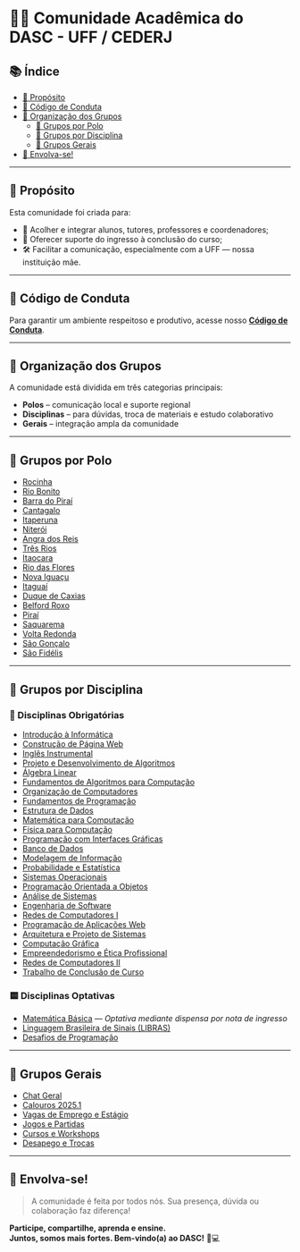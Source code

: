 # 👨‍💻 Comunidade Acadêmica do DASC - UFF / CEDERJ

## 📚 Índice

- [🎯 Propósito](#-propósito)
- [📜 Código de Conduta](#-código-de-conduta)
- [🧭 Organização dos Grupos](#-organização-dos-grupos)
  - [🏫 Grupos por Polo](#-grupos-por-polo)
  - [📘 Grupos por Disciplina](#-grupos-por-disciplina)
  - [💬 Grupos Gerais](#-grupos-gerais)
- [🚀 Envolva-se!](#-envolva-se)

---

## 🎯 Propósito

Esta comunidade foi criada para:

- 🤝 Acolher e integrar alunos, tutores, professores e coordenadores;
- 🧭 Oferecer suporte do ingresso à conclusão do curso;
- 🛠️ Facilitar a comunicação, especialmente com a UFF — nossa instituição mãe.

---

## 📜 Código de Conduta

Para garantir um ambiente respeitoso e produtivo, acesse nosso [**Código de Conduta**](https://abre.ai/codigo-de-conduta-dasc).

---

## 🧭 Organização dos Grupos

A comunidade está dividida em três categorias principais:

- **Polos** – comunicação local e suporte regional  
- **Disciplinas** – para dúvidas, troca de materiais e estudo colaborativo  
- **Gerais** – integração ampla da comunidade

---

## 🏫 Grupos por Polo

- [Rocinha](https://abre.ai/polo-rocinha-dasc)  
- [Rio Bonito](https://abre.ai/polo-rio-bonito-dasc)  
- [Barra do Piraí](https://abre.ai/polo-barra-do-pirai-dasc)  
- [Cantagalo](https://abre.ai/polo-cantagalo-dasc)  
- [Itaperuna](https://abre.ai/polo-itaperuna-dasc)  
- [Niterói](https://abre.ai/polo-niteroi-dasc)  
- [Angra dos Reis](https://abre.ai/polo-angra-dos-reis-dasc)  
- [Três Rios](https://abre.ai/polo-tres-rios-dasc)  
- [Itaocara](https://abre.ai/polo-itaocara-dasc)  
- [Rio das Flores](https://abre.ai/polo-rio-das-flores-dasc)  
- [Nova Iguaçu](https://abre.ai/polo-nova-iguacu-dasc)  
- [Itaguaí](https://abre.ai/polo-itaguai-dasc)  
- [Duque de Caxias](https://abre.ai/polo-duque-de-caxias-dasc)  
- [Belford Roxo](https://abre.ai/polo-belford-roxo-dasc)  
- [Piraí](https://abre.ai/polo-pirai-dasc)  
- [Saquarema](https://abre.ai/polo-saquarema-dasc)  
- [Volta Redonda](https://abre.ai/polo-volta-redonda-dasc)  
- [São Gonçalo](https://abre.ai/polo-sao-goncalo-dasc)
- [São Fidélis](https://abre.ai/polo-sao-fidelis-dasc)  

---

## 📘 Grupos por Disciplina

### 🔹 Disciplinas Obrigatórias

- [Introdução à Informática](https://abre.ai/disciplina-introducao-a-informatica-dasc)  
- [Construção de Página Web](https://abre.ai/disciplina-construcao-de-pagina-web-dasc)  
- [Inglês Instrumental](https://abre.ai/disciplina-ingles-instrumental-dasc)  
- [Projeto e Desenvolvimento de Algoritmos](https://abre.ai/disciplina-projeto-desenvolvimento-de-algoritmos-dasc)  
- [Álgebra Linear](https://abre.ai/disciplina-algebra-linear-dasc)  
- [Fundamentos de Algoritmos para Computação](https://abre.ai/disciplina-fundamentos-algoritmos-para-computacao-dasc)  
- [Organização de Computadores](https://abre.ai/disciplina-organizacao-de-computadores-dasc)  
- [Fundamentos de Programação](https://abre.ai/disciplina-fundamentos-programacao-dasc)  
- [Estrutura de Dados](https://abre.ai/disciplina-estrutura-de-dados-dasc)  
- [Matemática para Computação](https://abre.ai/disciplina-matematica-para-computacao-dasc)  
- [Física para Computação](https://abre.ai/disciplina-fisica-para-computacao-dasc)  
- [Programação com Interfaces Gráficas](https://abre.ai/disciplina-programacao-com-interfaces-graficas-dasc)  
- [Banco de Dados](https://abre.ai/disciplina-banco-de-dados-dasc)  
- [Modelagem de Informação](https://abre.ai/disciplina-modelagem-de-informacao-dasc)  
- [Probabilidade e Estatística](https://abre.ai/disciplina-probabilidade-e-estatistica-dasc)  
- [Sistemas Operacionais](https://abre.ai/disciplina-sistemas-operacionais-dasc)  
- [Programação Orientada a Objetos](https://abre.ai/disciplina-programacao-orientada-a-objetos-dasc)  
- [Análise de Sistemas](https://abre.ai/disciplina-analise-de-sistemas-dasc)  
- [Engenharia de Software](https://abre.ai/disciplina-engenharia-de-software-dasc)  
- [Redes de Computadores I](https://abre.ai/disciplina-redes-de-computadores-i-dasc)  
- [Programação de Aplicações Web](https://abre.ai/disciplina-programacao-de-aplicacoes-web-dasc)  
- [Arquitetura e Projeto de Sistemas](https://abre.ai/disciplina-arquitetura-e-projeto-de-sistemas-dasc)  
- [Computação Gráfica](https://abre.ai/disciplina-computacao-grafica-dasc)  
- [Empreendedorismo e Ética Profissional](https://abre.ai/disciplina-empreendedorismo-etica-profissional-dasc)  
- [Redes de Computadores II](https://abre.ai/disciplina-redes-de-computadores-ii-dasc)  
- [Trabalho de Conclusão de Curso](https://abre.ai/disciplina-trabalho-de-conclusao-de-curso-dasc)  

### 🟨 Disciplinas Optativas

- [Matemática Básica](https://abre.ai/disciplina-matematica-basica-dasc) — _Optativa mediante dispensa por nota de ingresso_  
- [Linguagem Brasileira de Sinais (LIBRAS)](https://abre.ai/disciplina-linguagem-brasileira-de-sinais-dasc)  
- [Desafios de Programação](https://abre.ai/disciplina-desafios-de-programacao-dasc)

---

## 💬 Grupos Gerais

- [Chat Geral](https://abre.ai/chat-geral-dasc)  
- [Calouros 2025.1](https://abre.ai/calouros-25-1-dasc)  
- [Vagas de Emprego e Estágio](https://abre.ai/vagas-emprego-e-estagio-dasc)  
- [Jogos e Partidas](https://abre.ai/jogos-partidas-dasc)  
- [Cursos e Workshops](https://abre.ai/cursos-workshps-dasc)  
- [Desapego e Trocas](https://abre.ai/desapego-trocas-dasc)

---

## 🚀 Envolva-se!

> A comunidade é feita por todos nós. Sua presença, dúvida ou colaboração faz diferença!

**Participe, compartilhe, aprenda e ensine.  
Juntos, somos mais fortes. Bem-vindo(a) ao DASC!** 💙💻

